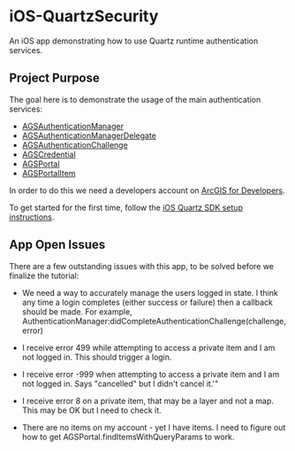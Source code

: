 # iOS-QuartzSecurity
An iOS app demonstrating how to use Quartz runtime authentication services.

## Project Purpose
The goal here is to demonstrate the usage of the main authentication services:

  * [AGSAuthenticationManager](https://developers.arcgis.com/ios/beta/api-reference/interface_a_g_s_authentication_manager.html)
  * [AGSAuthenticationManagerDelegate](https://developers.arcgis.com/ios/beta/api-reference/protocol_a_g_s_authentication_manager_delegate-p.html)
  * [AGSAuthenticationChallenge](https://developers.arcgis.com/ios/beta/api-reference/interface_a_g_s_authentication_challenge.html)
  * [AGSCredential](https://developers.arcgis.com/ios/beta/api-reference/interface_a_g_s_credential.html)
  * [AGSPortal](https://developers.arcgis.com/ios/beta/api-reference/interface_a_g_s_portal.html)
  * [AGSPortalItem](https://developers.arcgis.com/ios/beta/api-reference/interface_a_g_s_portal_item.html)

In order to do this we need a developers account on [ArcGIS for Developers](https://developers.arcgis.com/account/profile/).

To get started for the first time, follow the [iOS Quartz SDK setup instructions](https://developers.arcgis.com/ios/beta/swift/guide/install.htm).

## App Open Issues

There are a few outstanding issues with this app, to be solved before we finalize the tutorial:

* We need a way to accurately manage the users logged in state. I think any time a login completes (either success or failure) then a callback should be made. For example, AuthenticationManager:didCompleteAuthenticationChallenge(challenge, error)

* I receive error 499 while attempting to access a private item and I am not logged in. This should trigger a login.

* I receive error -999 when attempting to access a private item and I am not logged in. Says "cancelled" but I didn't cancel it.'"

* I receive error 8 on a private item, that may be a layer and not a map. This may be OK but I need to check it.

* There are no items on my account - yet I have items. I need to figure out how to get AGSPortal.findItemsWithQueryParams to work.
